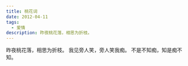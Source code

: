 ```yaml
---
title: 桃花词
date: 2012-04-11
tags:
  - 爱情
description: 昨夜桃花落，相思为折枝。
---
```


昨夜桃花落，相思为折枝。
我见旁人笑，旁人笑我痴。
不是不知痴，知是痴不知。